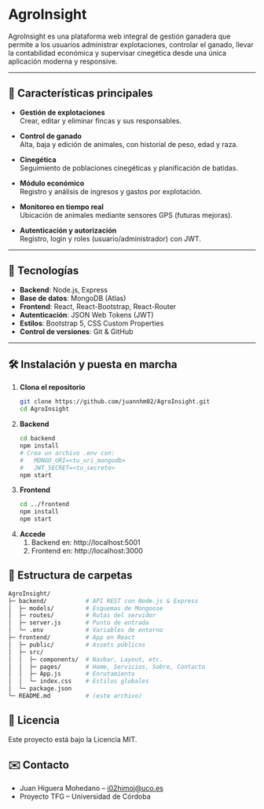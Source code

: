 # AgroInsight

AgroInsight es una plataforma web integral de gestión ganadera que permite a los usuarios administrar explotaciones, controlar el ganado, llevar la contabilidad económica y supervisar cinegética desde una única aplicación moderna y responsive.

---

## 🚀 Características principales

- **Gestión de explotaciones**  
  Crear, editar y eliminar fincas y sus responsables.

- **Control de ganado**  
  Alta, baja y edición de animales, con historial de peso, edad y raza.

- **Cinegética**  
  Seguimiento de poblaciones cinegéticas y planificación de batidas.

- **Módulo económico**  
  Registro y análisis de ingresos y gastos por explotación.

- **Monitoreo en tiempo real**  
  Ubicación de animales mediante sensores GPS (futuras mejoras).

- **Autenticación y autorización**  
  Registro, login y roles (usuario/administrador) con JWT.

---

## 🔨 Tecnologías

- **Backend**: Node.js, Express  
- **Base de datos**: MongoDB (Atlas)  
- **Frontend**: React, React-Bootstrap, React-Router  
- **Autenticación**: JSON Web Tokens (JWT)  
- **Estilos**: Bootstrap 5, CSS Custom Properties  
- **Control de versiones**: Git & GitHub  

---

## 🛠️ Instalación y puesta en marcha

1. **Clona el repositorio**  
   ```bash
   git clone https://github.com/juannhm02/AgroInsight.git
   cd AgroInsight

2. **Backend**
    ```bash
    cd backend
    npm install
    # Crea un archivo .env con:
    #   MONGO_URI=<tu_uri_mongodb>
    #   JWT_SECRET=<tu_secreto>
    npm start

3. **Frontend**
    ```bash
    cd ../frontend
    npm install
    npm start

4. **Accede**
    1. Backend en: http://localhost:5001
    1. Frontend en: http://localhost:3000

## 📁 Estructura de carpetas

```bash
AgroInsight/
├─ backend/           # API REST con Node.js & Express
│  ├─ models/         # Esquemas de Mongoose
│  ├─ routes/         # Rutas del servidor
│  ├─ server.js       # Punto de entrada
│  └─ .env            # Variables de entorno
├─ frontend/          # App en React
│  ├─ public/         # Assets públicos
│  ├─ src/
│  │  ├─ components/  # Navbar, Layout, etc.
│  │  ├─ pages/       # Home, Servicios, Sobre, Contacto
│  │  ├─ App.js       # Enrutamiento
│  │  └─ index.css    # Estilos globales
│  └─ package.json
└─ README.md          # (este archivo)
```


## 📝 Licencia

Este proyecto está bajo la Licencia MIT.

## ✉️ Contacto

- Juan Higuera Mohedano – i02himoj@uco.es
- Proyecto TFG – Universidad de Córdoba